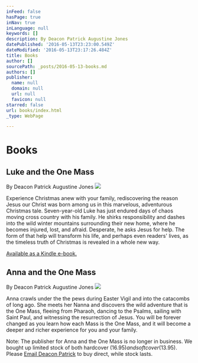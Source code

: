 ```yaml
---
inFeed: false
hasPage: true
inNav: true
inLanguage: null
keywords: []
description: By Deacon Patrick Augustine Jones
datePublished: '2016-05-13T23:23:00.549Z'
dateModified: '2016-05-13T23:17:26.484Z'
title: Books
author: []
sourcePath: _posts/2016-05-13-books.md
authors: []
publisher:
  name: null
  domain: null
  url: null
  favicon: null
starred: false
url: books/index.html
_type: WebPage

---
```

# Books

## Luke and the One Mass

By Deacon Patrick Augustine Jones
![](https://the-grid-user-content.s3-us-west-2.amazonaws.com/24cacbe5-868f-4266-bf60-d9c563bf12f0.png)

Experience Christmas anew with your family, rediscovering the reason Jesus our Christ was born among us in this marvelous, adventurous Christmas tale. Seven-year-old Luke has just endured days of chaos moving cross country with his family. He shirks responsibility and dashes into the wild winter mountains surrounding their new home, where he becomes injured, lost, and afraid. Desperate, he asks Jesus for help. The form of that help will transform his life, and perhaps even readers' lives, as the timeless truth of Christmas is revealed in a whole new way.

[Available as a Kindle e-book.][0]

## Anna and the One Mass

By Deacon Patrick Augustine Jones
![](https://the-grid-user-content.s3-us-west-2.amazonaws.com/1f2540c6-b386-481d-9e07-66833a66a6ac.jpg)

Anna crawls under the the pews during Easter Vigil and into the catacombs of long ago. She meets her Nanna and discovers the wild adventure that is the One Mass, fleeing from Pharaoh, dancing to the Psalms, sailing with Saint Paul, and witnessing the resurrection of Jesus. You will be forever changed as you learn how each Mass is the One Mass, and it will become a deeper and richer experience for you and your family.

Note: The publisher for Anna and the One Mass is no longer in business. We bought up limited stock of both hardcover ($16.95) and softcover ($13.95). Please [Email Deacon Patrick][1] to buy direct, while stock lasts.

[0]: https://www.amazon.com/Luke-One-Mass-Christmas-Adventure-ebook/dp/B018EXKR7U?ie=UTF8&keywords=Luke%20and%20the%20one%20mass&qid=1463180393&ref_=sr_1_1&sr=8-1
[1]: mailto:lamontglen@mac.com